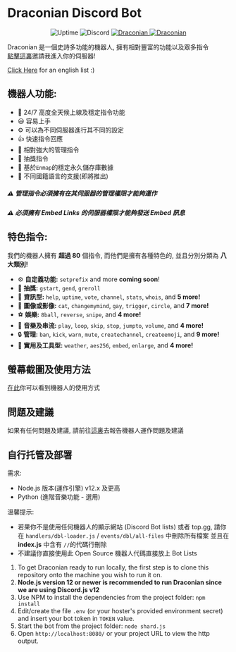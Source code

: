 <p align="center">
    <h1> Draconian Discord Bot</h1>
</p>
<p align="center">
<img src="https://img.shields.io/uptimerobot/ratio/m787007739-f881254df38f1a06bbd53346?style=flat-square"
            alt="Uptime">
    <img alt="Discord" src="https://img.shields.io/discord/687219262406131714?label=Discord">
    <a href="https://top.gg/bot/711937599975063584">
    <img src="https://top.gg/api/widget/status/711937599975063584.svg" alt="Draconian" />
</a>
    <a href="https://top.gg/bot/711937599975063584">
    <img src="https://top.gg/api/widget/servers/711937599975063584.svg" alt="Draconian" />
</a>
    </p>

Draconian 是一個史詩多功能的機器人, 擁有相對豐富的功能以及眾多指令\
[點擊這裏](https://discord.com/api/oauth2/authorize?client_id=711937599975063584&permissions=8&scope=bot)邀請我進入你的伺服器!

[Click Here](https://github.com/RealKoolisw/DraconianJSBot/blob/main/README.md) for an english list :)

## 機器人功能:

- :battery: 24/7 高度全天候上線及穩定指令功能
- :smiley: 容易上手
- ⚙ 可以為不同伺服器進行其不同的設定
- :+1: 快速指令回應
- :cop: 相對強大的管理指令
- :tada: 抽獎指令
- :file_folder: 基於`Enmap`的穩定永久儲存庫數據
- :rocket: 不同國籍語言的支援(即將推出)

##### ⚠ 管理指令必須擁有在其伺服器的管理權限才能夠運作

##### ⚠ 必須擁有 Embed Links 的伺服器權限才能夠發送 Embed 訊息

## 特色指令:

我們的機器人擁有 **超過 80** 個指令, 而他們是擁有各種特色的, 並且分別分類為 **八大類別!**

- ⚙ **自定義功能:** `setprefix` and more **coming soon**!
- :gift: **抽獎:** `gstart`, `gend`, `greroll`
- :file_folder: **資訊型:** `help`, `uptime`, `vote`, `channel`, `stats`, `whois`, and **5 more!**
- :stars: **圖像或影像:** `cat`, `changemymind`, `gay`, `trigger`, `circle`, and **7 more!**
- :soccer: **娛樂:** `8ball`, `reverse`, `snipe`, and **4 more!**
- :musical_note: **音樂及串流:** `play`, `loop`, `skip`, `stop`, `jumpto`, `volume`, and **4 more!**
- :lock: **管理:** `ban`, `kick`, `warn`, `mute`, `createchannel`, `createemoji`, and **9 more!**
- :electric_plug: **實用及工具型:** `weather`, `aes256`, `embed`, `enlarge`, and **4 more!**

## 螢幕截圖及使用方法

[在此](https://github.com/RealKoolisw/DraconianJSBot/tree/main/assets)你可以看到機器人的使用方式

## 問題及建議

如果有任何問題及建議, 請前往[這裏](https://github.com/RealKoolisw/Draconian/issues)去報告機器人運作問題及建議

## 自行托管及部署

需求:

- Node.js 版本(運作引擎) v12.x 及更高
- Python (進階音樂功能 - 選用)

溫馨提示:

- 若果你不是使用任何機器人的顯示網站 (Discord Bot lists) 或者 top.gg, 請你在 `handlers/dbl-loader.js` / `events/dbl/all-files` 中刪除所有檔案 並且在 **index.js** 中含有 `//`的代碼行刪除
- 不建議你直接使用此 Open Source 機器人代碼直接放上 Bot Lists

1. To get Draconian ready to run locally, the first step is to clone this repository onto the machine you wish to run it on.
2. **Node.js version 12 or newer is recommended to run Draconian since we are using Discord.js v12**
3. Use NPM to install the dependencies from the project folder: `npm install`
4. Edit/create the file `.env` (or your hoster's provided environment secret) and insert your bot token in `TOKEN` value.
5. Start the bot from the project folder: `node shard.js`
6. Open `http://localhost:8080/` or your project URL to view the http output.
